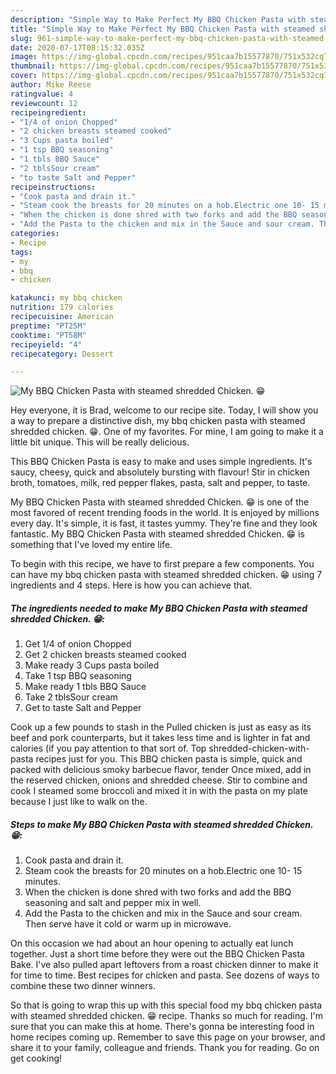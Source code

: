 ```yaml
---
description: "Simple Way to Make Perfect My BBQ Chicken Pasta with steamed shredded Chicken. 😁"
title: "Simple Way to Make Perfect My BBQ Chicken Pasta with steamed shredded Chicken. 😁"
slug: 961-simple-way-to-make-perfect-my-bbq-chicken-pasta-with-steamed-shredded-chicken
date: 2020-07-17T08:15:32.035Z
image: https://img-global.cpcdn.com/recipes/951caa7b15577870/751x532cq70/my-bbq-chicken-pasta-with-steamed-shredded-chicken-😁-recipe-main-photo.jpg
thumbnail: https://img-global.cpcdn.com/recipes/951caa7b15577870/751x532cq70/my-bbq-chicken-pasta-with-steamed-shredded-chicken-😁-recipe-main-photo.jpg
cover: https://img-global.cpcdn.com/recipes/951caa7b15577870/751x532cq70/my-bbq-chicken-pasta-with-steamed-shredded-chicken-😁-recipe-main-photo.jpg
author: Mike Reese
ratingvalue: 4
reviewcount: 12
recipeingredient:
- "1/4 of onion Chopped"
- "2 chicken breasts steamed cooked"
- "3 Cups pasta boiled"
- "1 tsp BBQ seasoning"
- "1 tbls BBQ Sauce"
- "2 tblsSour cream"
- "to taste Salt and Pepper"
recipeinstructions:
- "Cook pasta and drain it."
- "Steam cook the breasts for 20 minutes on a hob.Electric one 10- 15 minutes."
- "When the chicken is done shred with two forks and add the BBQ seasoning and salt and pepper mix in well."
- "Add the Pasta to the chicken and mix in the Sauce and sour cream. Then serve have it cold or warm up in microwave."
categories:
- Recipe
tags:
- my
- bbq
- chicken

katakunci: my bbq chicken 
nutrition: 179 calories
recipecuisine: American
preptime: "PT25M"
cooktime: "PT58M"
recipeyield: "4"
recipecategory: Dessert

---
```



![My BBQ Chicken Pasta with steamed shredded Chicken. 😁](https://img-global.cpcdn.com/recipes/951caa7b15577870/751x532cq70/my-bbq-chicken-pasta-with-steamed-shredded-chicken-😁-recipe-main-photo.jpg)

Hey everyone, it is Brad, welcome to our recipe site. Today, I will show you a way to prepare a distinctive dish, my bbq chicken pasta with steamed shredded chicken. 😁. One of my favorites. For mine, I am going to make it a little bit unique. This will be really delicious.

This BBQ Chicken Pasta is easy to make and uses simple ingredients. It&#39;s saucy, cheesy, quick and absolutely bursting with flavour! Stir in chicken broth, tomatoes, milk, red pepper flakes, pasta, salt and pepper, to taste.

My BBQ Chicken Pasta with steamed shredded Chicken. 😁 is one of the most favored of recent trending foods in the world. It is enjoyed by millions every day. It's simple, it is fast, it tastes yummy. They're fine and they look fantastic. My BBQ Chicken Pasta with steamed shredded Chicken. 😁 is something that I've loved my entire life.


To begin with this recipe, we have to first prepare a few components. You can have my bbq chicken pasta with steamed shredded chicken. 😁 using 7 ingredients and 4 steps. Here is how you can achieve that.

<!--inarticleads1-->

##### The ingredients needed to make My BBQ Chicken Pasta with steamed shredded Chicken. 😁:

1. Get 1/4 of onion Chopped
1. Get 2 chicken breasts steamed cooked
1. Make ready 3 Cups pasta boiled
1. Take 1 tsp BBQ seasoning
1. Make ready 1 tbls BBQ Sauce
1. Take 2 tblsSour cream
1. Get to taste Salt and Pepper


Cook up a few pounds to stash in the Pulled chicken is just as easy as its beef and pork counterparts, but it takes less time and is lighter in fat and calories (if you pay attention to that sort of. Top shredded-chicken-with-pasta recipes just for you. This BBQ chicken pasta is simple, quick and packed with delicious smoky barbecue flavor, tender Once mixed, add in the reserved chicken, onions and shredded cheese. Stir to combine and cook I steamed some broccoli and mixed it in with the pasta on my plate because I just like to walk on the. 

<!--inarticleads2-->

##### Steps to make My BBQ Chicken Pasta with steamed shredded Chicken. 😁:

1. Cook pasta and drain it.
1. Steam cook the breasts for 20 minutes on a hob.Electric one 10- 15 minutes.
1. When the chicken is done shred with two forks and add the BBQ seasoning and salt and pepper mix in well.
1. Add the Pasta to the chicken and mix in the Sauce and sour cream. Then serve have it cold or warm up in microwave.


On this occasion we had about an hour opening to actually eat lunch together. Just a short time before they were out the BBQ Chicken Pasta Bake. I&#39;ve also pulled apart leftovers from a roast chicken dinner to make it for time to time. Best recipes for chicken and pasta. See dozens of ways to combine these two dinner winners. 

So that is going to wrap this up with this special food my bbq chicken pasta with steamed shredded chicken. 😁 recipe. Thanks so much for reading. I'm sure that you can make this at home. There's gonna be interesting food in home recipes coming up. Remember to save this page on your browser, and share it to your family, colleague and friends. Thank you for reading. Go on get cooking!
